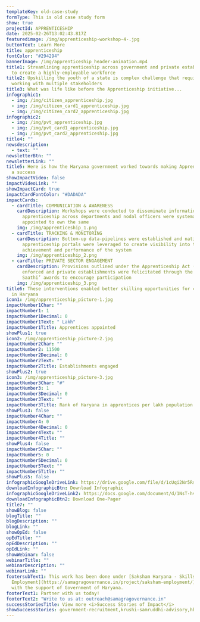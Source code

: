 ```yaml
---
templateKey: old-case-study
formType: This is old case study form
show: true
projectId: APPRENTICESHIP
date: 2025-02-26T13:02:43.817Z
featuredimage: /img/apprenticeship-workshop-4-.jpg
buttonText: Learn More
title: apprenticeship
fontColor: "#294294"
bannerImage: /img/apprenticeship_header-animation.mp4
title1: Streamlining apprenticeship across government and private establishments
  to create a highly-employable workforce
title2: Upskilling the youth of a state is complex challenge that requires
  working with multiple stakeholders
title3: What was life like before the Apprenticeship initiative...
infographic1:
  - img: /img/citizen_apprenticeship.jpg
  - img: /img/citizen_card1_apprenticeship.jpg
  - img: /img/citizen_card2_apprenticeship.jpg
infographic2:
  - img: /img/pvt_apprenticeship.jpg
  - img: /img/pvt_card1_apprenticeship.jpg
  - img: /img/pvt_card2_apprenticeship.jpg
title4: ""
newsdescription:
  - text: ""
newsletterBtn: ""
newsletterLink: ""
title5: Here is how the Haryana government worked towards making Apprenticeship
  a success
showImpactVideo: false
impactVideoLink: ""
showImpactCard: true
impactCardFontColor: "#DADADA"
impactCards:
  - cardTitle: COMMUNICATION & AWARENESS
    cardDescription: Workshops were conducted to disseminate information on
      apprenticeship across departments and nodal officers were systematically
      appointed to own the same
    img: /img/apprenticeship_1.png
  - cardTitle: TRACKING & MONITORING
    cardDescription: Bottom-up data-pipelines were established and national
      apprenticeship portals were leveraged to create visibility into the
      achievement and performance of the system
    img: /img/apprenticeship_2.png
  - cardTitle: PRIVATE SECTOR ENGAGEMENT
    cardDescription: Provisions outlined under the Apprenticeship Act (1962) were
      enforced and private establishments were felicitated through the ‘Saksham
      Saathi’ awards to encourage participation
    img: /img/apprenticeship_3.png
title6: These interventions enabled better skilling opportunities for citizens
  in Haryana
icon1: /img/apprenticeship_picture-1.jpg
impactNumber1Char: ""
impactNumber1: 1
impactNumber1Decimal: 0
impactNumber1Text: " Lakh"
impactNumber1Title: Apprentices appointed
showPlus1: true
icon2: /img/apprenticeship_picture-2.jpg
impactNumber2Char: ""
impactNumber2: 11500
impactNumber2Decimal: 0
impactNumber2Text: ""
impactNumber2Title: Establishments engaged
showPlus2: true
icon3: /img/apprenticeship_picture-3.jpg
impactNumber3Char: "#"
impactNumber3: 1
impactNumber3Decimal: 0
impactNumber3Text: ""
impactNumber3Title: Rank of Haryana in apprentices per lakh population
showPlus3: false
impactNumber4Char: ""
impactNumber4: 0
impactNumber4Decimal: 0
impactNumber4Text: ""
impactNumber4Title: ""
showPlus4: false
impactNumber5Char: ""
impactNumber5: 0
impactNumber5Decimal: 0
impactNumber5Text: ""
impactNumber5Title: ""
showPlus5: false
infographicGoogleDriveLink: https://drive.google.com/file/d/1cUqi2Nr5RsO0dI98m5uIi8Rt5EEm0RuX/view?usp=share_link
downloadInfographicBtn: Download Infographic
infographicGoogleDriveLink2: https://docs.google.com/document/d/1NsT-hvPZyfMb-7gXIjK0oUO_UdtF0bFsq-Q9vNpA670/edit?usp=sharing
downloadInfographicBtn2: Download One-Pager
title7: ""
showBlog: false
blogTitle: ""
blogDescription: ""
blogLink: ""
showOpEd: false
opEdTitle: ""
opEdDescription: ""
opEdLink: ""
showWebinar: false
webinarTitle: ""
webinarDescription: ""
webinarLink: ""
footersubText1: T﻿his work has been done under [Saksham Haryana - Skills &
  Employment](https://samagragovernance.in/project/saksham-employment/) program
  with the support of Government of Haryana.
footerText1: Partner with us today!
footerText2: "Write to us at: outreach@samagragovernance.in"
successStoriesTitle: View more <i>Success Stories of Impact</i>
showSuccessStories: government-recruitment,krushi-samruddhi-advisory,hkrn
---
```

